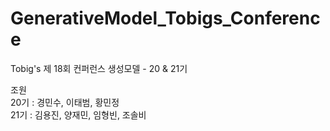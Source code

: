 # GenerativeModel_Tobigs_Conference

Tobig's 제 18회 컨퍼런스 생성모델 - 20 & 21기

조원 \
20기 : 경민수, 이태범, 황민정 \
21기 : 김용진, 양재민, 임형빈, 조솔비
